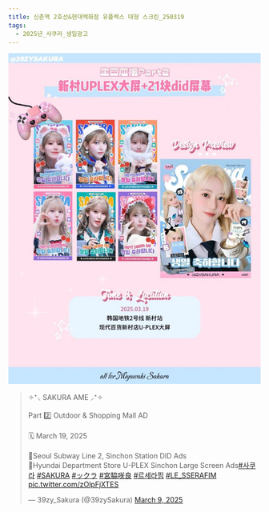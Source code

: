 ```yaml
---
title: 신촌역 2호선&현대백화점 유플렉스 대형 스크린_250319
tags:
  - 2025년_사쿠라_생일광고
---
```

<img src="assets/1741488064.jpg">
<blockquote class="twitter-tweet"><p lang="en" dir="ltr">✧⁺⸜ SAKURA AME ⸝⁺✧<br><br>Part 2️⃣ Outdoor &amp; Shopping Mall AD<br><br>🗓 March 19, 2025<br><br>📍Seoul Subway Line 2, Sinchon Station DID Ads<br>📍Hyundai Department Store U-PLEX Sinchon Large Screen Ads<a href="https://twitter.com/hashtag/%EC%82%AC%EC%BF%A0%EB%9D%BC?src=hash&amp;ref_src=twsrc%5Etfw">#사쿠라</a> <a href="https://twitter.com/hashtag/SAKURA?src=hash&amp;ref_src=twsrc%5Etfw">#SAKURA</a> <a href="https://twitter.com/hashtag/%E3%83%83%E3%82%AF%E3%83%A9?src=hash&amp;ref_src=twsrc%5Etfw">#ックラ</a> <a href="https://twitter.com/hashtag/%E5%AE%AE%E8%84%87%E5%92%B2%E8%89%AF?src=hash&amp;ref_src=twsrc%5Etfw">#宮脇咲良</a> <a href="https://twitter.com/hashtag/%EB%A5%B4%EC%84%B8%EB%9D%BC%ED%95%8C?src=hash&amp;ref_src=twsrc%5Etfw">#르세라핌</a> <a href="https://twitter.com/hashtag/LE_SSERAFIM?src=hash&amp;ref_src=twsrc%5Etfw">#LE_SSERAFIM</a> <a href="https://t.co/zOlpFjXTES">pic.twitter.com/zOlpFjXTES</a></p>&mdash; 39zy_Sakura (@39zySakura) <a href="https://twitter.com/39zySakura/status/1898563045129064468?ref_src=twsrc%5Etfw">March 9, 2025</a></blockquote> 
